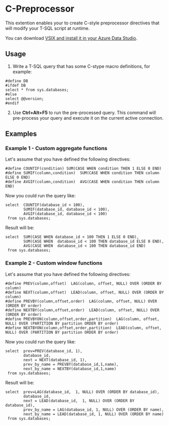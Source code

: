 # C-Preprocessor
This extention enables your to create C-style preprocessor directives that will modify your T-SQL script at runtime.

You can download [VSIX and install it in your Azure Data Studio](c-preprocesor-0.1.1.vsix).

## Usage
1. Write a T-SQL query that has some C-stype macro definitions, for example:

```
#define DB
#ifdef DB
select * from sys.databases;
#else
select @@version;
#endif
```

2. Use **Ctrl+Alt+F5** to run the pre-processed query. This command will pre-process your query and execute it on the current active connection.

## Examples

### Example 1 - Custom aggregate functions

Let's assume that you have defined the following directives:
```
#define COUNTIF(condition) SUM(CASE WHEN condition THEN 1 ELSE 0 END)
#define SUMIF(column,condition)  SUM(CASE WHEN condition THEN column ELSE 0 END)
#define AVGIF(column,condition)  AVG(CASE WHEN condition THEN column END)
```

Now you could run the query like:
```
select  COUNTIF(database_id < 100),
        SUMIF(database_id, database_id < 100),
        AVGIF(database_id, database_id < 100)
 from sys.databases;

```
Result will be:

```
select  SUM(CASE WHEN database_id < 100 THEN 1 ELSE 0 END),
        SUM(CASE WHEN  database_id < 100 THEN database_id ELSE 0 END),
        AVG(CASE WHEN  database_id < 100 THEN database_id END)
 from sys.databases;
```

### Example 2 - Custom window functions

Let's assume that you have defined the following directives:
```
#define PREV(column,offset)  LAG(column, offset, NULL) OVER (ORDER BY column) 
#define NEXT(column,offset)  LEAD(column, offset, NULL) OVER (ORDER BY column) 
#define PREVBY(column,offset,order)  LAG(column, offset, NULL) OVER (ORDER BY order) 
#define NEXTBY(column,offset,order)  LEAD(column, offset, NULL) OVER (ORDER BY order) 
#define PREVBYON(column,offset,order,partition)  LAG(column, offset, NULL) OVER (PARTITION BY partition ORDER BY order) 
#define NEXTBYON(column,offset,order,partition)  LEAD(column, offset, NULL) OVER (PARTITION BY partition ORDER BY order) 
```

Now you could run the query like:
```
select  prev=PREV(database_id, 1),
        database_id,
        next = NEXT(database_id, 1),
        prev_by_name = PREVBY(database_id,1,name),
        next_by_name = NEXTBY(database_id,1,name)
 from sys.databases;
```

Result will be:
```
select  prev=LAG(database_id,  1, NULL) OVER (ORDER BY database_id),
        database_id,
        next = LEAD(database_id,  1, NULL) OVER (ORDER BY database_id),
        prev_by_name = LAG(database_id, 1, NULL) OVER (ORDER BY name),
        next_by_name = LEAD(database_id, 1, NULL) OVER (ORDER BY name)
 from sys.databases;
```